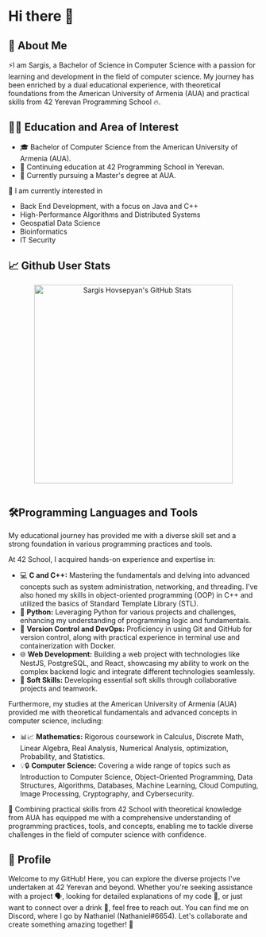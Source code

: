 # Hi there 👋

## 🚀 About Me

⚡I am Sargis, a Bachelor of Science in Computer Science with a passion for learning and development in the field of computer science.
My journey has been enriched by a dual educational experience, with theoretical foundations from the American University of Armenia (AUA) 
and practical skills from 42 Yerevan Programming School 🔥.

## 👨‍🎓 Education and Area of Interest

- 🎓 Bachelor of Computer Science from the American University of Armenia (AUA).
- 🌱 Continuing education at 42 Programming School in Yerevan.
- 🔭 Currently pursuing a Master's degree at AUA.

🎇 I am currently interested in

- Back End Development, with a focus on Java and C++
- High-Performance Algorithms and Distributed Systems
- Geospatial Data Science
- Bioinformatics
- IT Security

## 📈 Github User Stats
<p align="center">
  <a href="https://github.com/Sargis-Hovsepyan">
    <img src="https://github-readme-stats.vercel.app/api?username=Sargis-Hovsepyan&count_private=true&show_icons=true&theme=dark" alt="Sargis Hovsepyan's GitHub Stats" width="400" style="margin-bottom: 15px;">
  </a>
</p>

## 🛠️Programming Languages and Tools

My educational journey has provided me with a diverse skill set and a strong foundation in various programming practices and tools.

At 42 School, I acquired hands-on experience and expertise in:

- 💻 **C and C++:**  Mastering the fundamentals and delving into advanced concepts such as system administration, networking, and threading.
  I've also honed my skills in object-oriented programming (OOP) in C++ and utilized the basics of Standard Template Library (STL). 
- 🐍 **Python:** Leveraging Python for various projects and challenges, enhancing my understanding of programming logic and fundamentals. 
- 🐳 **Version Control and DevOps:** Proficiency in using Git and GitHub for version control, along with practical experience in terminal use
  and containerization with Docker. 
- 🌐 **Web Development:** Building a web project with technologies like NestJS, PostgreSQL, and React, showcasing my ability to work on the
  complex backend logic and integrate different technologies seamlessly.
- 🤝 **Soft Skills:** Developing essential soft skills through collaborative projects and teamwork.

Furthermore, my studies at the American University of Armenia (AUA) provided me with theoretical fundamentals and advanced concepts in computer science, including:

- 📊📈 **Mathematics:** Rigorous coursework in Calculus, Discrete Math, Linear Algebra, Real Analysis, Numerical Analysis, optimization, Probability, and Statistics. 
- 💡🔒 **Computer Science:** Covering a wide range of topics such as Introduction to Computer Science, Object-Oriented Programming, Data Structures, Algorithms, Databases,
  Machine Learning, Cloud Computing, Image Processing, Cryptography, and Cybersecurity. 

🚀 Combining practical skills from 42 School with theoretical knowledge from AUA has equipped me with a comprehensive understanding of programming practices, tools, and concepts,
enabling me to tackle diverse challenges in the field of computer science with confidence. 

## 🙂 Profile

Welcome to my GitHub! Here, you can explore the diverse projects I've undertaken at 42 Yerevan and beyond. Whether you're seeking assistance with a project 🗣️, 
looking for detailed explanations of my code 💬, or just want to connect over a drink 🍻, feel free to reach out. You can find me on Discord, where I go by 
Nathaniel (Nathaniel#6654). Let's collaborate and create something amazing together! 🚀
